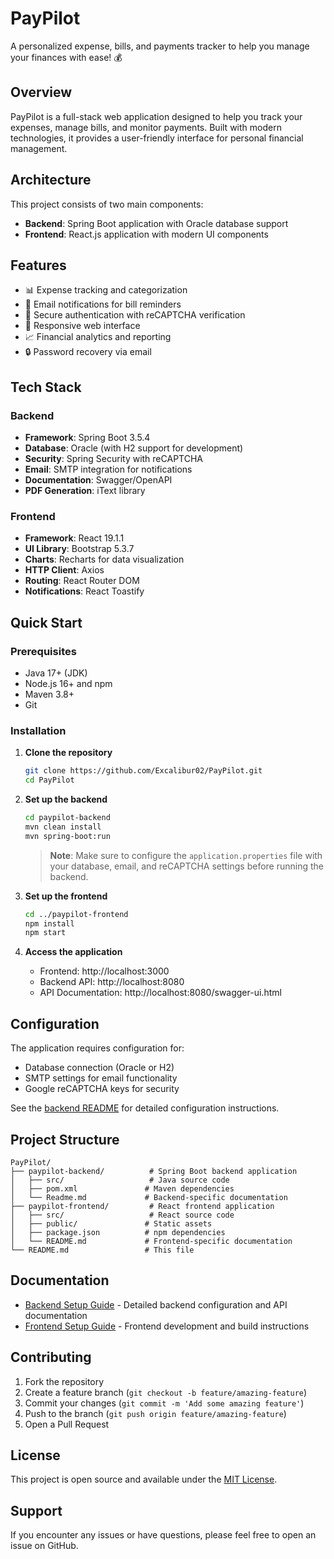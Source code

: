 # PayPilot

A personalized expense, bills, and payments tracker to help you manage your finances with ease! 💰

## Overview

PayPilot is a full-stack web application designed to help you track your expenses, manage bills, and monitor payments. Built with modern technologies, it provides a user-friendly interface for personal financial management.

## Architecture

This project consists of two main components:

- **Backend**: Spring Boot application with Oracle database support
- **Frontend**: React.js application with modern UI components

## Features

- 📊 Expense tracking and categorization
- 📧 Email notifications for bill reminders
- 🔐 Secure authentication with reCAPTCHA verification
- 📱 Responsive web interface
- 📈 Financial analytics and reporting
- 🔒 Password recovery via email

## Tech Stack

### Backend
- **Framework**: Spring Boot 3.5.4
- **Database**: Oracle (with H2 support for development)
- **Security**: Spring Security with reCAPTCHA
- **Email**: SMTP integration for notifications
- **Documentation**: Swagger/OpenAPI
- **PDF Generation**: iText library

### Frontend
- **Framework**: React 19.1.1
- **UI Library**: Bootstrap 5.3.7
- **Charts**: Recharts for data visualization
- **HTTP Client**: Axios
- **Routing**: React Router DOM
- **Notifications**: React Toastify

## Quick Start

### Prerequisites

- Java 17+ (JDK)
- Node.js 16+ and npm
- Maven 3.8+
- Git

### Installation

1. **Clone the repository**
   ```bash
   git clone https://github.com/Excalibur02/PayPilot.git
   cd PayPilot
   ```

2. **Set up the backend**
   ```bash
   cd paypilot-backend
   mvn clean install
   mvn spring-boot:run
   ```
   
   > **Note**: Make sure to configure the `application.properties` file with your database, email, and reCAPTCHA settings before running the backend.

3. **Set up the frontend**
   ```bash
   cd ../paypilot-frontend
   npm install
   npm start
   ```

4. **Access the application**
   - Frontend: http://localhost:3000
   - Backend API: http://localhost:8080
   - API Documentation: http://localhost:8080/swagger-ui.html

## Configuration

The application requires configuration for:
- Database connection (Oracle or H2)
- SMTP settings for email functionality
- Google reCAPTCHA keys for security

See the [backend README](paypilot-backend/Readme.md) for detailed configuration instructions.

## Project Structure

```
PayPilot/
├── paypilot-backend/          # Spring Boot backend application
│   ├── src/                   # Java source code
│   ├── pom.xml               # Maven dependencies
│   └── Readme.md             # Backend-specific documentation
├── paypilot-frontend/         # React frontend application
│   ├── src/                   # React source code
│   ├── public/               # Static assets
│   ├── package.json          # npm dependencies
│   └── README.md             # Frontend-specific documentation
└── README.md                 # This file
```

## Documentation

- [Backend Setup Guide](paypilot-backend/Readme.md) - Detailed backend configuration and API documentation
- [Frontend Setup Guide](paypilot-frontend/README.md) - Frontend development and build instructions

## Contributing

1. Fork the repository
2. Create a feature branch (`git checkout -b feature/amazing-feature`)
3. Commit your changes (`git commit -m 'Add some amazing feature'`)
4. Push to the branch (`git push origin feature/amazing-feature`)
5. Open a Pull Request

## License

This project is open source and available under the [MIT License](LICENSE).

## Support

If you encounter any issues or have questions, please feel free to open an issue on GitHub.
